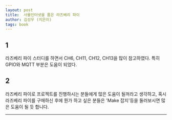 ```yaml
---
layout: post
title:  사물인터넷을 품은 라즈베리 파이
author: 김성우 (지은이)
tags: book
---
```


## 1
라즈베리 파이 스터디를 하면서 CH6, CH11, CH12, CH13을 많이 참고하였다. 특히 GPIO와 MQTT 부분은 도움이 되었다.

## 2
라즈베리 파이로 프로젝트를 진행하시는 분들에게 많은 도움이 될꺼라고 생각하고, 혹시 라즈베리 파이를 구매하신 후에 뭔가 하고 싶은 분들은 'Make 잡지'등을 둘러보시면 많은 도움이 될 듯 합니다.

----

